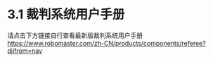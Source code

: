# 3.1 裁判系统用户手册

请点击下方链接自行查看最新版裁判系统用户手册  
<https://www.robomaster.com/zh-CN/products/components/referee?djifrom=nav>
